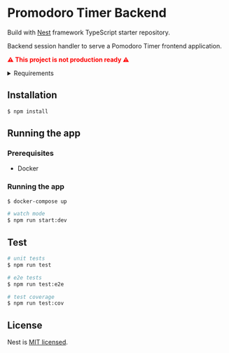 # Promodoro Timer Backend

Build with [Nest](https://github.com/nestjs/nest) framework TypeScript starter repository.

Backend session handler to serve a Pomodoro Timer frontend application.

<span style="color:red" >**⚠️ This project is not production ready ⚠️**</span>

  <details>
    <summary style="cursor: pointer">Requirements</summary>

- Migration files support to control database schema versioning
- Authentication and authorization support
- Application logging support

  </details>

## Installation

```bash
$ npm install
```

## Running the app

### Prerequisites

- Docker

### Running the app

```bash
$ docker-compose up

# watch mode
$ npm run start:dev

```

## Test

```bash
# unit tests
$ npm run test

# e2e tests
$ npm run test:e2e

# test coverage
$ npm run test:cov
```

## License

Nest is [MIT licensed](LICENSE).
